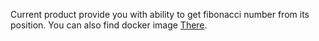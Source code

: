 Current product provide you with ability to get fibonacci number from its position.
You can also find docker image [There](hub.docker.com/repository/docker/andry258852/fibonacci).

